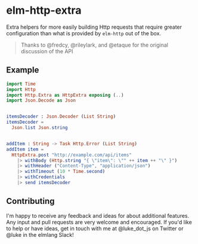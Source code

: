 # elm-http-extra

Extra helpers for more easily building Http requests that require greater
configuration than what is provided by `elm-http` out of the box.

> Thanks to @fredcy, @rileylark, and @etaque for the original discussion of the API

## Example

```elm
import Time
import Http
import Http.Extra as HttpExtra exposing (..)
import Json.Decode as Json


itemsDecoder : Json.Decoder (List String)
itemsDecoder =
  Json.list Json.string


addItem : String -> Task Http.Error (List String)
addItem item =
  HttpExtra.post "http://example.com/api/items"
    |> withBody (Http.string "{ \"item\": \"" ++ item ++ "\" }")
    |> withHeader ("Content-Type", "application/json")
    |> withTimeout (10 * Time.second)
    |> withCredentials
    |> send itemsDecoder
```

## Contributing

I'm happy to receive any feedback and ideas for about additional features. Any input and pull requests are very welcome and encouraged. If you'd like to help or have ideas, get in touch with me at @luke_dot_js on Twitter or @luke in the elmlang Slack!
